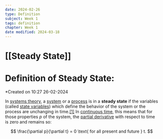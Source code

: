 ```yaml
---
date: 2024-02-26
type: Definition
subject: Week 1
tags: definition
chapter: Week 1
date modified: 2024-03-18
---
```


# [[Steady State]]

# Definition of Steady State:
*Created on 10:27 26-02-2024

In [systems theory](https://en.wikipedia.org/wiki/Systems_theory "Systems theory"), a [system](https://en.wikipedia.org/wiki/System "System") or a [process](https://en.wikipedia.org/wiki/Process_theory "Process theory") is in a **steady state** if the variables (called [state variables](https://en.wikipedia.org/wiki/State_variable "State variable")) which define the behavior of the system or the process are unchanging in time.[[1]](https://en.wikipedia.org/wiki/Steady_state#cite_note-:0-1) In [continuous time](https://en.wikipedia.org/wiki/Continuous_time "Continuous time"), this means that for those properties _p_ of the system, the [partial derivative](https://en.wikipedia.org/wiki/Partial_derivative "Partial derivative") with respect to time is zero and remains so:

$$
\frac{\partial p}{\partial t} = 0 \text{  for all present and future } t.
$$
